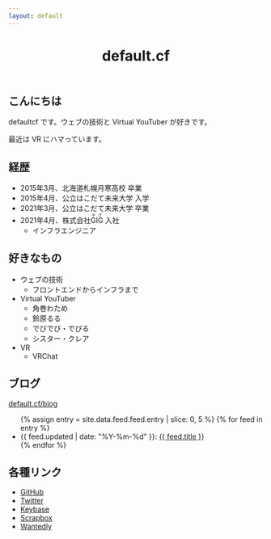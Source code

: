 ```yaml
---
layout: default
---
```


<header>
  <div class="header-inner">
    <h1>default.cf</h1>
  </div>
</header>
<main>
  <h2>こんにちは</h2>
  <p>defaultcf です。ウェブの技術と Virtual YouTuber が好きです。</p>
  <p>最近は VR にハマっています。</p>

  <h2>経歴</h2>
  <ul>
    <li>2015年3月、北海道札幌月寒高校 卒業</li>
    <li>2015年4月、公立はこだて未来大学 入学</li>
    <li>2021年3月、公立はこだて未来大学 卒業</li>
    <li>2021年4月、株式会社<ruby>GIG<rt>ギグ</rt></ruby> 入社
      <ul>
        <li>インフラエンジニア</li>
      </ul>
    </li>
  </ul>

  <h2>好きなもの</h2>
  <ul>
    <li>ウェブの技術
      <ul>
        <li>フロントエンドからインフラまで</li>
      </ul>
    </li>
    <li>Virtual YouTuber
      <ul>
        <li>角巻わため</li>
        <li>鈴原るる</li>
        <li>でびでび・でびる</li>
        <li>シスター・クレア</li>
      </ul>
    </li>
    <li>VR
      <ul>
        <li>VRChat</li>
      </ul>
    </li>
  </ul>

  <h2>ブログ</h2>
  <p>
    <a href="https://default.cf/blog/">default.cf/blog</a>
  </p>
  <ul>
    {% assign entry = site.data.feed.feed.entry | slice: 0, 5 %}
    {% for feed in entry %}
      <li>
        {{ feed.updated | date: "%Y-%m-%d" }}:
        <a href="{{ feed.id }}">{{ feed.title }}</a>
      </li>
    {% endfor %}
  </ul>

  <h2>各種リンク</h2>
  <ul class="links">
    <li>
      <a href="https://github.com/defaultcf" target="_blank" rel="noopener">
        <i class="fab fa-github fa-fw fa-3x" title="GitHub"></i>GitHub
      </a>
    </li>
    <li>
      <a href="https://twitter.com/defaultcf" target="_blank" rel="noopener">
        <i class="fab fa-twitter fa-fw fa-3x" title="Twitter"></i>Twitter
      </a>
    </li>
    <li>
      <a href="https://keybase.io/defaultcf" target="_blank" rel="noopener">
        <i class="fab fa-keybase fa-fw fa-3x" title="Keybase"></i>Keybase
      </a>
    </li>
    <li>
      <a href="https://scrapbox.io/defaultcf" target="_blank" rel="noopener">
        <i class="fas fa-sticky-note fa-fw fa-3x" title="Scrapbox"></i>Scrapbox
      </a>
    </li>
    <li>
      <a href="https://www.wantedly.com/id/defaultcf" target="_blank" rel="noopener">
        <i class="fas fa-link fa-fw fa-3x" title="Wantedly"></i>Wantedly
      </a>
    </li>
  </ul>
</main>

